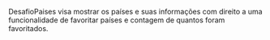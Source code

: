 DesafioPaises visa mostrar os países e suas informações com direito a uma funcionalidade de favoritar países e contagem de quantos foram favoritados.
